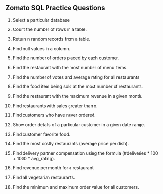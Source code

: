 ## Zomato SQL Practice Questions

1. Select a particular database.

2. Count the number of rows in a table.

3. Return n random records from a table.

4. Find null values in a column.

5. Find the number of orders placed by each customer.

6. Find the restaurant with the most number of menu items.

7. Find the number of votes and average rating for all restaurants.

8. Find the food item being sold at the most number of restaurants.

9. Find the restaurant with the maximum revenue in a given month.

10. Find restaurants with sales greater than x.

11. Find customers who have never ordered.

12. Show order details of a particular customer in a given date range.

13. Find customer favorite food.

14. Find the most costly restaurants (average price per dish).

15. Find delivery partner compensation using the formula (#deliveries * 100 + 1000 * avg_rating).

16. Find revenue per month for a restaurant.

17. Find all vegetarian restaurants.

18. Find the minimum and maximum order value for all customers.
